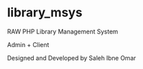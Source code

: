 # library_msys
RAW PHP Library Management System

Admin + Client

Designed and Developed by Saleh Ibne Omar
